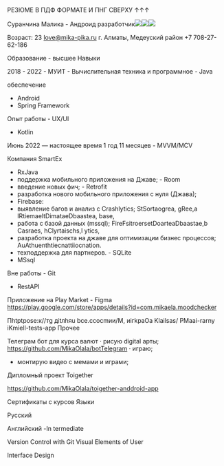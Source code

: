 РЕЗЮМЕ В ПДФ ФОРМАТЕ И ПНГ СВЕРХУ ↑↑↑

Суранчина Малика   -  Андроид разработчик![](assets/Aspose.Words.3ec1ba96-d59a-40bf-9f43-bd6ed3eef902.001.png)![](assets/Aspose.Words.3ec1ba96-d59a-40bf-9f43-bd6ed3eef902.002.png)![](assets/Aspose.Words.3ec1ba96-d59a-40bf-9f43-bd6ed3eef902.003.png)

Возраст: 23 love@mika-pika.ru г. Алматы, Медеуский район +7 708-27-62-186

Образование - высшее Навыки

2018 - 2022 - МУИТ - Вычислительная техника и программное  - Java

обеспечение

- Android
- Spring Framework

Опыт работы - UX/UI

- Kotlin

Июнь 2022 — настоящее время 1 год 11 месяцев - MVVM/MCV 

Компания SmartEx

- RxJava
- поддержка мобильного приложения на Джаве;  - Room
- введение новых фич; - Retrofit
- разработка нового мобильного приложения с нуля (Джава);
- Firebase: 
- выявление багов и анализ с Crashlytics; StSortaogrea, gRee,a lRtiemaeltDimataeDbaastea, base, 
- работа с базой данных (mssql); FireFsitroersetDoarteaDbaastae,b Casraes, hClyrtaischs,l ytics, 
- разработка проекта на джаве для оптимизации бизнес процессов; AuAthuenthtiecnattiiocnation.
- техподдержка для партнеров. - SQLite
- MSsql

Вне работы - Git

- RestAPI

Приложение на Play Market - Figma https://play.google.com/store/apps/details?id=com.mikaela.moodchecker

Пhtрtpоsе:к//тg дitлhяu bсе.cсoсmии/M, иiгkрaOа Klailsas/ PMaai-rarny iKmiell-tests-app Прочее

Телеграм бот для курса валют · рисую digital арты; https://github.com/MikaOlala/botTelegram · играю;

- монтирую видео с мемами и играми;

Дипломный проект Toigether

https://github.com/MikaOlala/toigether-anddroid-app

Сертификаты с курсов Языки

Русский

Английский -In  termediate

Version Control with Git Visual Elements of User 

Interface Design




